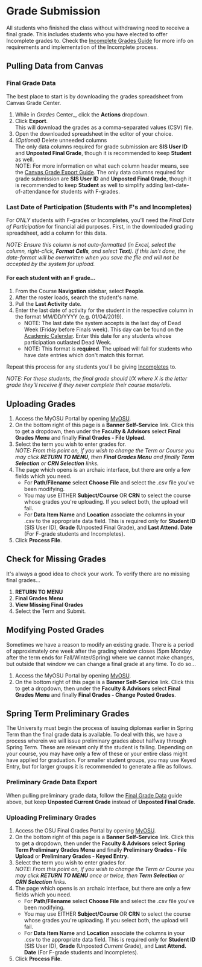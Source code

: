 # Grade Submission

All students who finished the class without withdrawing need to receive a final grade.  This includes students who you have elected to offer Incomplete grades to.  Check the [Incomplete Grades Guide](Incompletes.html) for more info on requirements and implementation of the Incomplete process.

## Pulling Data from Canvas

### Final Grade Data

The best place to start is by downloading the grades spreadsheet from Canvas Grade Center.

1. While in _Grades_ Center_, click the **Actions** dropdown.
2. Click **Export**.  
This will download the grades as a comma-separated values (CSV) file.
3. Open the downloaded spreadsheet in the editor of your choice.
4. _(Optional)_ Delete unneeded columns  
The only data columns required for grade submission are **SIS User ID** and **Unposted Final Grade**, though it is recommended to keep **Student** as well.  
NOTE: For more information on what each column header means, see the [Canvas Grade Export Guide](https://community.canvaslms.com/docs/DOC-16545-4152813648).
The only data columns required for grade submission are **SIS User ID** and **Unposted Final Grade**, though it is recommended to keep **Student** as well to simplify adding last-date-of-attendance for students with F-grades.

### Last Date of Participation (Students with F's and Incompletes)

For _ONLY_ students with F-grades or Incompletes, you'll need the _Final Date of Participation_ for financial aid purposes. First, in the downloaded grading spreadsheet, add a column for this data.  

_NOTE: Ensure this column is not auto-formatted (in Excel, select the column, right-click, **Format Cells**, and select **Text**). If this isn't done, the date-format will be overwritten when you save the file and will not be accepted by the system for upload._

#### For each student with an F grade...

1. From the Course **Navigation** sidebar, select **People**.
2. After the roster loads, search the student's name.
3. Pull the **Last Activity** date.
4. Enter the last date of activity for the student in the respective column in the format MM/DD/YYYY (e.g. 01/04/2019).  
   - NOTE:  The last date the system accepts is the last day of Dead Week (Friday before Finals week). This day can be found on the [Academic Calendar](https://registrar.oregonstate.edu/osu-academic-calendar). Enter this date for any students whose participation outlasted Dead Week.
   - NOTE:  This format is **required**. The upload will fail for students who have date entries which don't match this format.

Repeat this process for any students you'll be giving [Incompletes](Incompletes.html) to.

_NOTE: For these students, the final grade should I/X where X is the letter grade they'll receive if they never complete their course materials._

## Uploading Grades

1. Access the MyOSU Portal by opening [MyOSU](https://myosu.oregonstate.edu/). 
2. On the bottom right of this page is a **Banner Self-Service** link.  Click this to get a dropdown, then under the **Faculty & Advisors** select **Final Grades Menu** and finally **Final Grades - File Upload**.
3. Select the term you wish to enter grades for.  
_NOTE: From this point on, if you wish to change the Term or Course you may click **RETURN TO MENU**, then **Final Grades Menu** and finally **Term Selection** or **CRN Selection** links._
4. The page which opens is an archaic interface, but there are only a few fields which you need.
    - For **Path/Filename** select **Choose File** and select the .csv file you've been modifying.
    - You may use EITHER **Subject/Course** OR **CRN** to select the course whose grades you're uploading. If you select both, the upload will fail.
    - For **Data Item Name** and **Location** associate the columns in your .csv to the appropriate data field.  This is required only for **Student ID** (SIS User ID), **Grade** (Unposted Final Grade), and **Last Attend. Date** (For F-grade students and Incompletes).
5. Click **Process File**.

## Check for Missing Grades

It's always a good idea to check your work.  To verify there are no missing final grades...

1. **RETURN TO MENU**
2. **Final Grades Menu**
3. **View Missing Final Grades**
4. Select the Term and Submit.

## Modifying Posted Grades

Sometimes we have a reason to modify an existing grade.  There is a period of approximately one week after the grading window closes (5pm Monday after the term ends for Fall/Winter/Spring) where we cannot make changes, but outside that window we can change a final grade at any time. To do so...

1. Access the MyOSU Portal by opening [MyOSU](https://myosu.oregonstate.edu/).
2. On the bottom right of this page is a **Banner Self-Service** link.  Click this to get a dropdown, then under the **Faculty & Advisors** select **Final Grades Menu** and finally **Final Grades - Change Posted Grades**.

## Spring Term Preliminary Grades

The University must begin the process of issuing diplomas earlier in Spring Term than the final grade data is available.  To deal with this, we have a process wherein we will issue preliminary grades about halfway through Spring Term.  These are relevant only if the student is failing. Depending on your course, you may have only a few of these or your entire class might have applied for graduation.  For smaller student groups, you may use Keyed Entry, but for larger groups it is recommended to generate a file as follows.

### Preliminary Grade Data Export

When pulling preliminary grade data, follow the [Final Grade Data](#final-grade-data) guide above, but keep **Unposted Current Grade** instead of **Unposted Final Grade**.

### Uploading Preliminary Grades

1. Access the OSU Final Grades Portal by opening [MyOSU](https://myosu.oregonstate.edu/).
2. On the bottom right of this page is a **Banner Self-Service** link.  Click this to get a dropdown, then under the **Faculty & Advisors** select **Spring Term Preliminary Grades Menu** and finally **Preliminary Grades - File Upload** or **Preliminary Grades - Keyed Entry**.
3. Select the term you wish to enter grades for.  
_NOTE: From this point on, if you wish to change the Term or Course you may click **RETURN TO MENU** once or twice, then **Term Selection** or **CRN Selection** links._
4. The page which opens is an archaic interface, but there are only a few fields which you need.
    - For **Path/Filename** select **Choose File** and select the .csv file you've been modifying.
    - You may use EITHER **Subject/Course** OR **CRN** to select the course whose grades you're uploading. If you select both, the upload will fail.
    - For **Data Item Name** and **Location** associate the columns in your .csv to the appropriate data field.  This is required only for **Student ID** (SIS User ID), **Grade** (Unposted _Current_ Grade), and **Last Attend. Date** (For F-grade students and Incompletes).
5. Click **Process File**.
